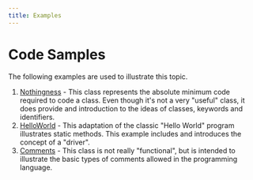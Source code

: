 ```yaml
---
title: Examples
---
```

# Code Samples

The following examples are used to illustrate this topic.

1. [Nothingness](Nothingness.md) - This class represents the absolute minimum code required to code a class. Even though it's not a very "useful" class, it does provide and introduction to the ideas of classes, keywords and identifiers. 
2. [HelloWorld](HelloWorld.md) - This adaptation of the classic "Hello World" program illustrates static methods. This example includes and introduces the concept of a "driver". 
3. [Comments](Comments.md) - This class is not really "functional", but is intended to illustrate the basic types of comments allowed in the programming language.

